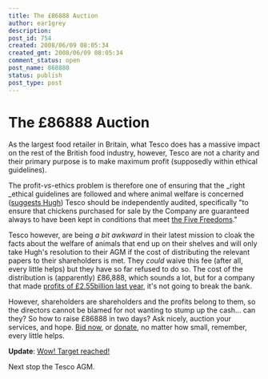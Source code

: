 ```yaml
---
title: The £86888 Auction
author: ear1grey
description:
post_id: 754
created: 2008/06/09 08:05:34
created_gmt: 2008/06/09 08:05:34
comment_status: open
post_name: 868880
status: publish
post_type: post
---
```


# The £86888 Auction


As the largest food retailer in Britain, what Tesco does has a massive impact on the rest of the British food industry, however, Tesco are not a charity and their primary purpose is to make maximum profit (supposedly within ethical guidelines).

The profit-_vs_-ethics problem is therefore one of ensuring that the _right _ethical guidelines are followed and where animal welfare is concerned (<a href="http://www.chickenout.tv/resolution-statement.html">suggests Hugh</a>) Tesco should be independently audited, specifically "to ensure that chickens purchased for sale by the Company are guaranteed always to have been kept in conditions that meet <a href="http://www.chickenout.tv/resolution-statement.html">the Five Freedoms</a>."

Tesco however, are being _a bit awkward_ in their latest mission to cloak the facts about the welfare of animals that end up on their shelves and will only take Hugh's resolution to their AGM if the cost of distributing the relevant papers to their shareholders is met.  They _could_ waive this fee (after all, every little helps) but they have so far refused to do so. The cost of the distribution is (apparently) £86,888, which sounds a lot, but for a company that made <a href="http://http//news.bbc.co.uk/1/hi/business/6562347.stm">profits of £2.55billion last year</a>, it's not going to break the bank.

However, shareholders are shareholders and the profits belong to them, so the directors cannot be blamed for not wanting to stump up the cash... can they? So how to raise £86888 in two days?  Ask nicely, auction your services, and hope. <a href="http://www.chickenout.tv/tesco-checkout-challenge.html">Bid now</a>, or <a href="http://www.rivercottage.net/redir.asp?c=38639&amp;i=143415&amp;u=">donate</a>, no matter how small, remember, every little helps.

**Update**: [Wow! Target reached!](http://www.chickenout.tv/tesco-checkout-challenge.html)

Next stop the Tesco AGM.
